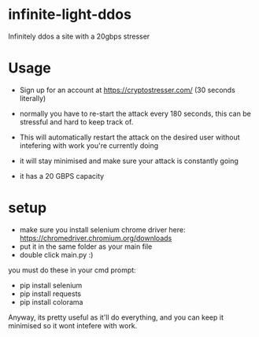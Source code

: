 # infinite-light-ddos
Infinitely ddos a site with a 20gbps stresser
# Usage

- Sign up for an account at https://cryptostresser.com/ (30 seconds literally)
- normally you have to re-start the attack every 180 seconds, this can be stressful and hard to keep track of.

- This will automatically restart the attack on the desired user without intefering with work you're currently doing
- it will stay minimised and make sure your attack is constantly going

- it has a 20 GBPS capacity

# setup

- make sure you install selenium chrome driver here: https://chromedriver.chromium.org/downloads
- put it in the same folder as your main file
- double click main.py :)

you must do these in your cmd prompt:

- pip install selenium
- pip install requests
- pip install colorama

Anyway, its pretty useful as it'll do everything, and you can keep it minimised so it wont intefere with work.
